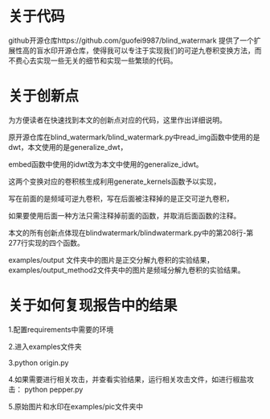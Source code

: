 # 关于代码

github开源仓库https://github.com/guofei9987/blind_watermark
提供了一个扩展性高的盲水印开源仓库，使得我可以专注于实现我们的可逆九卷积变换方法，而不费心去实现一些无关的细节和实现一些繁琐的代码。

# 关于创新点

为方便读者在快速找到本文的创新点对应的代码，这里作出详细说明。

原开源仓库在blind_watermark/blind_watermark.py中read_img函数中使用的是dwt，本文使用的是generalize_dwt，

embed函数中使用的idwt改为本文中使用的generalize_idwt。

这两个变换对应的卷积核生成利用generate_kernels函数予以实现，

写在前面的是频域可逆九卷积，写在后面被注释掉的是正交可逆九卷积，

如果要使用后面一种方法只需注释掉前面的函数，并取消后面函数的注释。

本文的所有创新点体现在blindwatermark/blindwatermark.py中的第208行-第277行实现的四个函数。 

examples/output 文件夹中的图片是正交分解九卷积的实验结果，examples/output_method2文件夹中的图片是频域分解九卷积的实验结果。

# 关于如何复现报告中的结果

1.配置requirements中需要的环境

2.进入examples文件夹

3.python origin.py

4.如果需要进行相关攻击，并查看实验结果，运行相关攻击文件，如进行椒盐攻击：
   python pepper.py

5.原始图片和水印在examples/pic文件夹中

